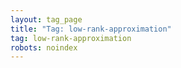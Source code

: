 ```yaml
---
layout: tag_page
title: "Tag: low-rank-approximation"
tag: low-rank-approximation
robots: noindex
---
```

